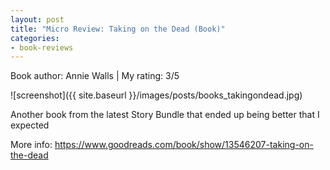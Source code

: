 ```yaml
---
layout: post
title: "Micro Review: Taking on the Dead (Book)"
categories:
- book-reviews
---
```


<p>Book author: Annie Walls | My rating: 3/5</p>


![screenshot]({{ site.baseurl }}/images/posts/books_takingondead.jpg)


<p>Another book from the latest Story Bundle that ended up being better that I expected</p>
<p>More info: <a href="https://www.goodreads.com/book/show/13546207-taking-on-the-dead">https://www.goodreads.com/book/show/13546207-taking-on-the-dead</a><p>
